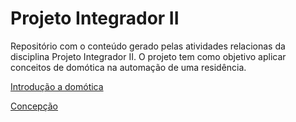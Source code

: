 # Projeto Integrador II
Repositório com o conteúdo gerado pelas atividades relacionas da disciplina Projeto Integrador II.
O projeto tem como objetivo aplicar conceitos de domótica na automação de uma residência.

[Introdução a domótica](https://github.com/luiz-sene/ProjetoIntegradorII/blob/main/Domotica.md)

[Concepção](https://github.com/luiz-sene/ProjetoIntegradorII/blob/main/Concepcao.md)
